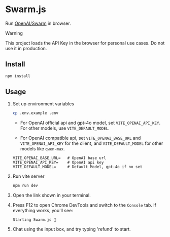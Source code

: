 # Swarm.js

Run [OpenAI/Swarm](https://github.com/openai/swarm) in browser.

> [!WARNING]
> This project loads the API Key in the browser for personal use cases. Do not use it in production.

## Install

```bash
npm install
```

## Usage

1. Set up environment variables

   ```bash
   cp .env.example .env
   ```

   - For OpenAI official api and gpt-4o model, set `VITE_OPENAI_API_KEY`. For other models, use `VITE_DEFAULT_MODEL`.

   - For OpenAI compatible api, set `VITE_OPENAI_BASE_URL` and `VITE_OPENAI_API_KEY` for the client, and `VITE_DEFAULT_MODEL` for other models like `qwen-max`.

   ```
   VITE_OPENAI_BASE_URL=   # OpenAI base url
   VITE_OPENAI_API_KEY=    # OpenAI api key
   VITE_DEFAULT_MODEL=     # Default Model, gpt-4o if no set
   ```

2. Run vite server

   ```bash
   npm run dev
   ```

3. Open the link shown in your terminal.
4. Press F12 to open Chrome DevTools and switch to the `Console` tab. If everything works, you'll see:
   ```
   Starting Swarm.js 🐝
   ```
5. Chat using the input box, and try typing 'refund' to start.
